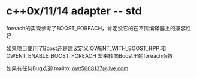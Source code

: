 c++0x/11/14 adapter -- std
=============

foreach的实现参考了BOOST_FOREACH，肯定没它的在不同编译器上的兼容性好

如果项目使用了Boost还是建议定义 OWENT_WITH_BOOST_HPP 和 OWENT_ENABLE_BOOST_FOREACH 宏来转向Boost里的foreach函数

如果有任何Bug欢迎 mailto: owt5008137@live.com
